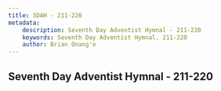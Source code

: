 ```yaml
---
title: SDAH - 211-220
metadata:
    description: Seventh Day Adventist Hymnal - 211-220
    keywords: Seventh Day Adventist Hymnal, 211-220
    author: Brian Onang'o
---
```



## Seventh Day Adventist Hymnal - 211-220
  